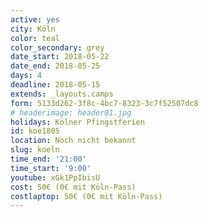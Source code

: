 ```yaml
---
active: yes
city: Köln
color: teal
color_secondary: grey
date_start: 2018-05-22
date_end: 2018-05-25
days: 4
deadline: 2018-05-15
extends: _layouts.camps
form: 5133d262-3f8c-4bc7-8323-3c7f52507dc8
# headerimage: header01.jpg
holidays: Kölner Pfingstferien
id: koe1805
location: Noch nicht bekannt
slug: koeln
time_end: '21:00'
time_start: '9:00'
youtube: xGk1PpIbisU
cost: 50€ (0€ mit Köln-Pass)
costlaptop: 50€ (0€ mit Köln-Pass)
---
```

